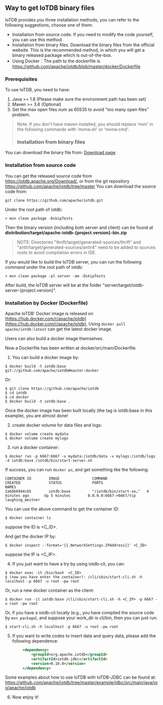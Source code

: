 <!--

    Licensed to the Apache Software Foundation (ASF) under one
    or more contributor license agreements.  See the NOTICE file
    distributed with this work for additional information
    regarding copyright ownership.  The ASF licenses this file
    to you under the Apache License, Version 2.0 (the
    "License"); you may not use this file except in compliance
    with the License.  You may obtain a copy of the License at
    
        http://www.apache.org/licenses/LICENSE-2.0
    
    Unless required by applicable law or agreed to in writing,
    software distributed under the License is distributed on an
    "AS IS" BASIS, WITHOUT WARRANTIES OR CONDITIONS OF ANY
    KIND, either express or implied.  See the License for the
    specific language governing permissions and limitations
    under the License.

-->

## Way to get IoTDB binary files

IoTDB provides you three installation methods, you can refer to the following suggestions, choose one of them:

* Installation from source code. If you need to modify the code yourself, you can use this method.
* Installation from binary files. Download the binary files from the official website. This is the recommended method, in which you will get a binary released package which is out-of-the-box.
* Using Docker：The path to the dockerfile is https://github.com/apache/iotdb/blob/master/docker/Dockerfile

### Prerequisites

To use IoTDB, you need to have:

1. Java >= 1.8 (Please make sure the environment path has been set)
2. Maven >= 3.6 (Optional)
3. Set the max open files num as 65535 to avoid "too many open files" problem.

>Note: If you don't have maven installed, you should replace 'mvn' in the following commands with 'mvnw.sh' or 'mvnw.cmd'.
>
>### Installation from  binary files

You can download the binary file from:
[Download page](https://iotdb.apache.org/Download/)

### Installation from source code

You can get the released source code from https://iotdb.apache.org/Download/, or from the git repository https://github.com/apache/iotdb/tree/master
You can download the source code from:

```
git clone https://github.com/apache/iotdb.git
```

Under the root path of iotdb:

```
> mvn clean package -DskipTests
```

Then the binary version (including both server and client) can be found at **distribution/target/apache-iotdb-{project.version}-bin.zip**

> NOTE: Directories "thrift/target/generated-sources/thrift" and "antlr/target/generated-sources/antlr4" need to be added to sources roots to avoid compilation errors in IDE.

If you would like to build the IoTDB server, you can run the following command under the root path of iotdb:

```
> mvn clean package -pl server -am -DskipTests
```

After build, the IoTDB server will be at the folder "server/target/iotdb-server-{project.version}". 

### Installation by Docker (Dockerfile)

Apache IoTDB' Docker image is released on [https://hub.docker.com/r/apache/iotdb](https://hub.docker.com/r/apache/iotdb),
Using `docker pull apache/iotdb:latest` can get the latest docker image.

Users can also build a docker image themselves.

Now a Dockerfile has been written at docker/src/main/Dockerfile.

1. You can build a docker image by:
```shell
$ docker build -t iotdb:base git://github.com/apache/iotdb#master:docker
```
Or:
```shell
$ git clone https://github.com/apache/iotdb
$ cd iotdb
$ cd docker
$ docker build -t iotdb:base .
```
Once the docker image has been built locally (the tag is iotdb:base in this example), you are almost done!

2. create docker volume for data files and logs:
```shell
$ docker volume create mydata
$ docker volume create mylogs
```
3. run a docker container:
```shell
$ docker run -p 6667:6667 -v mydata:/iotdb/data -v mylogs:/iotdb/logs -d iotdb:base /iotdb/bin/start-server.sh
```
If success, you can run `docker ps`, and get something like the following:
```
CONTAINER ID        IMAGE               COMMAND                  CREATED             STATUS              PORTS                               NAMES
2a68b6944cb5        iotdb:base          "/iotdb/bin/start-se…"   4 minutes ago       Up 5 minutes        0.0.0.0:6667->6667/tcp              laughing_meitner
```
You can use the above command to get the container ID:
```shell
$ docker container ls
```
suppose the ID is <C_ID>.

And get the docker IP by:
```shell
$ docker inspect --format='{{.NetworkSettings.IPAddress}}' <C_ID>
```
suppose the IP is <C_IP>.

4. If you just want to have a try by using iotdb-cli, you can:
```shell
$ docker exec -it /bin/bash  <C_ID>
$ (now you have enter the container): /cli/sbin/start-cli.sh -h localhost -p 6667 -u root -pw root
```

Or,  run a new docker container as the client:
```shell
$ docker run -it iotdb:base /cli/sbin/start-cli.sh -h <C_IP> -p 6667 -u root -pw root
```
Or,  if you have a iotdb-cli locally (e.g., you have compiled the source code by `mvn package`), and suppose your work_dir is cli/bin, then you can just run:
```shell
$ start-cli.sh -h localhost -p 6667 -u root -pw root
```
5. If you want to write codes to insert data and query data, please add the following dependence:
```xml
        <dependency>
            <groupId>org.apache.iotdb</groupId>
            <artifactId>iotdb-jdbc</artifactId>
            <version>0.10.0</version>
        </dependency>
```
Some examples about how to use IoTDB with IoTDB-JDBC can be found at: https://github.com/apache/iotdb/tree/master/example/jdbc/src/main/java/org/apache/iotdb

6. Now enjoy it!
